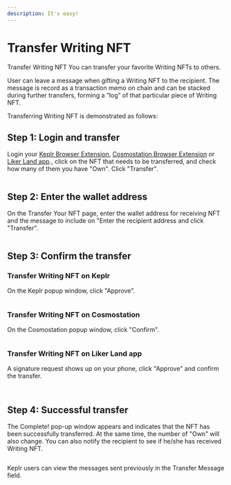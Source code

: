 ```yaml
---
description: It's easy!
---
```


# Transfer Writing NFT

Transfer Writing NFT You can transfer your favorite Writing NFTs to others.

User can leave a message when gifting a Writing NFT to the recipient. The message is record as a transaction memo on chain and can be stacked during further transfers, forming a “log” of that particular piece of Writing NFT.

Transferring Writing NFT is demonstrated as follows:

## Step 1: Login and transfer

Login your [Keplr Browser Extension](../wallet/keplr/), [Cosmostation Browser Extension](../wallet/cosmostation/) or [Liker Land app](../../user-guide/liker-land/download.md)., click on the NFT that needs to be transferred, and check how many of them you have "Own". Click "Transfer".

<figure><img src="../../.gitbook/assets/NFT Transfer 1-en.png" alt=""><figcaption></figcaption></figure>

## Step 2: Enter the wallet address

On the Transfer Your NFT page, enter the wallet address for receiving NFT and the message to include on "Enter the recipient address and click "Transfer".&#x20;

<figure><img src="../../.gitbook/assets/NFT Transfer 2.png" alt=""><figcaption></figcaption></figure>

## Step 3: Confirm the transfer

### Transfer Writing NFT on Keplr

On the Keplr popup window, click "Approve".

<figure><img src="../../.gitbook/assets/NFT Transfer 3.png" alt=""><figcaption></figcaption></figure>

### Transfer Writing NFT on Cosmostation

On the Cosmostation popup window, click "Confirm".

<figure><img src="../../.gitbook/assets/NFT Transfer 5.png" alt=""><figcaption></figcaption></figure>

### Transfer Writing NFT on Liker Land app

A signature request shows up on your phone, click "Approve" and confirm the transfer.

<figure><img src="../../.gitbook/assets/NFT Transfer 7.png" alt=""><figcaption></figcaption></figure>

<figure><img src="../../.gitbook/assets/NFT Transfer 6-en.png" alt=""><figcaption></figcaption></figure>

## Step 4: Successful transfer

The Complete! pop-up window appears and indicates that the NFT has been successfully transferred. At the same time, the number of "Own" will also change. You can also notify the recipient to see if he/she has received Writing NFT.

<figure><img src="../../.gitbook/assets/NFT Transfer 4.png" alt=""><figcaption></figcaption></figure>

Keplr users can view the messages sent previously in the Transfer Message field.

<figure><img src="../../.gitbook/assets/NFT Transfer 8.png" alt=""><figcaption></figcaption></figure>
